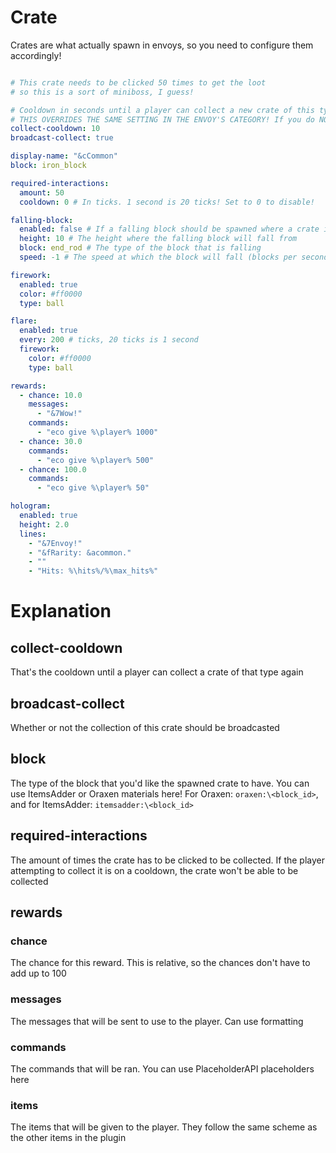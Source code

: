 # Crate

Crates are what actually spawn in envoys, so you need to configure them accordingly!

```yaml

# This crate needs to be clicked 50 times to get the loot
# so this is a sort of miniboss, I guess!

# Cooldown in seconds until a player can collect a new crate of this type
# THIS OVERRIDES THE SAME SETTING IN THE ENVOY'S CATEGORY! If you do NOT want to override it, remove it from here
collect-cooldown: 10
broadcast-collect: true

display-name: "&cCommon"
block: iron_block

required-interactions:
  amount: 50
  cooldown: 0 # In ticks. 1 second is 20 ticks! Set to 0 to disable!

falling-block:
  enabled: false # If a falling block should be spawned where a crate is spawned
  height: 10 # The height where the falling block will fall from
  block: end_rod # The type of the block that is falling
  speed: -1 # The speed at which the block will fall (blocks per second)

firework:
  enabled: true
  color: #ff0000
  type: ball

flare:
  enabled: true
  every: 200 # ticks, 20 ticks is 1 second
  firework:
    color: #ff0000
    type: ball

rewards:
  - chance: 10.0
    messages:
      - "&7Wow!"
    commands:
      - "eco give %\player% 1000"
  - chance: 30.0
    commands:
      - "eco give %\player% 500"
  - chance: 100.0
    commands:
      - "eco give %\player% 50"

hologram:
  enabled: true
  height: 2.0
  lines:
    - "&7Envoy!"
    - "&fRarity: &acommon."
    - ""
    - "Hits: %\hits%/%\max_hits%"


```

# Explanation

## collect-cooldown
That's the cooldown until a player can collect a crate of that type again

## broadcast-collect
Whether or not the collection of this crate should be broadcasted

## block
The type of the block that you'd like the spawned crate to have. You can use ItemsAdder or Oraxen 
materials here! For Oraxen: `oraxen:\<block_id>`, and for ItemsAdder: `itemsadder:\<block_id>`

## required-interactions
The amount of times the crate has to be clicked to be collected. If the player attempting to collect it is
on a cooldown, the crate won't be able to be collected

## rewards
 ### chance
  The chance for this reward. This is relative, so the chances don't have to add up to 100
 ### messages
  The messages that will be sent to use to the player. Can use formatting
 ### commands
  The commands that will be ran. You can use PlaceholderAPI placeholders here
 ### items
  The items that will be given to the player. They follow the same scheme as the other items in the plugin